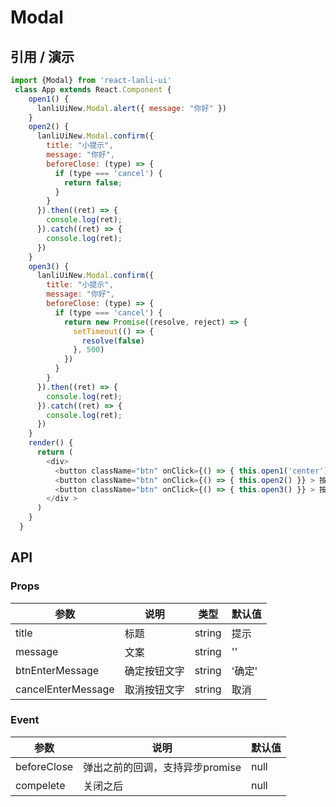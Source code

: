 
# Modal

## 引用 / 演示
```js
import {Modal} from 'react-lanli-ui'
 class App extends React.Component {
    open1() {
      lanliUiNew.Modal.alert({ message: "你好" })
    }
    open2() {
      lanliUiNew.Modal.confirm({
        title: "小提示",
        message: "你好",
        beforeClose: (type) => {
          if (type === 'cancel') {
            return false;
          }
        }
      }).then((ret) => {
        console.log(ret);
      }).catch((ret) => {
        console.log(ret);
      })
    }
    open3() {
      lanliUiNew.Modal.confirm({
        title: "小提示",
        message: "你好",
        beforeClose: (type) => {
          if (type === 'cancel') {
            return new Promise((resolve, reject) => {
              setTimeout(() => {
                resolve(false)
              }, 500)
            })
          }
        }
      }).then((ret) => {
        console.log(ret);
      }).catch((ret) => {
        console.log(ret);
      })
    }
    render() {
      return (
        <div>
          <button className="btn" onClick={() => { this.open1('center') }}>普通使用</button><br />
          <button className="btn" onClick={() => { this.open2() }} > 按钮阻止关闭</button ><br />
          <button className="btn" onClick={() => { this.open3() }} > 按钮异步</button > <br />
        </div >
      )
    }
  }
```


## API
### Props
|参数|说明|类型|默认值|
|--|--|--|--|
|title|标题|string|提示|
|message|文案| string |''|
|btnEnterMessage|确定按钮文字| string |'确定'|
|cancelEnterMessage|取消按钮文字| string |取消|

### Event
|参数|说明|默认值|
|--|--|--|
|beforeClose|弹出之前的回调，支持异步promise|null|
|compelete|关闭之后|null|
